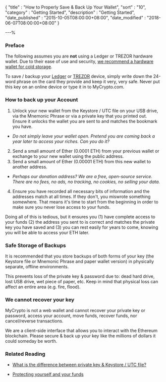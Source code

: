 {
"title" : "How to Properly Save & Back Up Your Wallet",
"sort" : "10",
"category" : "Getting Started",
"description" : "Getting Started",
"date_published" : "2015-10-05T08:00:00+08:00",
"date_modified" : "2018-06-07T08:00:00+08:00"
}

---%

### Preface

The following assumes you are **not** using a Ledger or TREZOR hardware wallet. Due to their ease of use and security, [we recommend a hardware wallet for cold storage](https://support.ethereumcommonwealth.io/hardware-wallets/hardware-wallet-recommendations.html).

To save / backup your [Ledger](https://support.ethereumcommonwealth.io/migration/moving-from-private-key-to-ledger-hardware-wallet.html) or [TREZOR](https://support.ethereumcommonwealth.io/migration/moving-from-private-key-to-trezor-hardware-wallet.html) device, simply write down the 24-word phrase on the card they provide and keep it very, very safe. Never put this key on an online device or type it in to MyCrypto.com.

### How to back up your Account

1. Unlock your new wallet from the Keystore / UTC file on your USB drive, via the Mnemonic Phrase or via a private key that you printed out. Ensure it unlocks the wallet you are sent to and matches the bookmark you have.
  * _Do not simply leave your wallet open. Pretend you are coming back a year later to access your riches. Can you do it?_
2. Send a small amount of Ether (0.0001 ETH) from your previous wallet or exchange to your new wallet using the public address.
3. Send a small amount of Ether (0.00001 ETH) from this new wallet to another address.
  * _Perhaps our donation address? We are a free, open-source service. There are no fees, no ads, no tracking, no cookies, no selling your data._
4. Ensure you have recorded all necessary bits of information and the addresses match at all times. If they don't, you miswrote something somewhere. That means it's time to start from the beginning in order to make sure you never lose access to your funds.

Doing all of this is tedious, but it ensures you (1) have complete access to your funds (2) the address you sent to is correct and matches the private key you have saved and (3) you can rest easily for years to come, knowing you will be able to access your ETH later.

### Safe Storage of Backups

It is recommended that you store backups of both forms of your key (the Keystore file or Mnemonic Phrase and paper wallet version) in physically separate, offline environments.

This prevents loss of the private key & password due to: dead hard drive, lost USB drive, wet piece of paper, etc. Keep in mind that physical loss can affect an entire area (e.g. fire, flood).

### We cannot recover your key

MyCrypto is not a web wallet and cannot recover your private key or password, access your account, move funds, recover funds, nor cancel/reverse transactions.

We are a client-side interface that allows you to interact with the Ethereum blockchain. Please secure & back up your key like the millions of dollars it could someday be worth.

### Related Reading

* [What is the difference between private key & Keystore / UTC file?](https://support.ethereumcommonwealth.io/private-keys-passwords/difference-beween-private-key-and-keystore-file.html)

* [Protecting yourself and your funds](https://support.ethereumcommonwealth.io/security/securing-your-ethereum.html)
